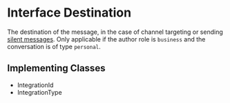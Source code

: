 

# Interface Destination

The destination of the message, in the case of channel targeting or sending [silent messages](https://docs.smooch.io/guide/sending-messages/#silent-messages). Only applicable if the author role is `business` and the conversation is of type `personal`.
## Implementing Classes

* IntegrationId
* IntegrationType


